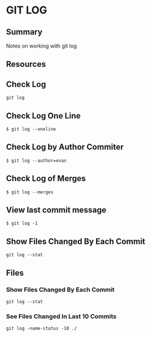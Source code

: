 # GIT LOG

## Summary

Notes on working with git log

## Resources

## Check Log

```console
git log
```

## Check Log One Line

`$ git log --oneline`

## Check Log by Author Commiter

`$ git log --author=evan`

## Check Log of Merges

`$ git log --merges`

## View last commit message

`$ git log -1`

## Show Files Changed By Each Commit

```console
git log --stat
```

## Files

### Show Files Changed By Each Commit

```console
git log --stat
```

### See Files Changed In Last 10 Commits

```console
git log -name-status -10 ./
```

